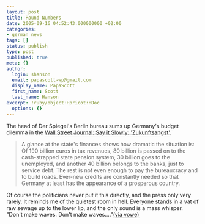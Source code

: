 ```yaml
---
layout: post
title: Round Numbers
date: 2005-09-16 04:52:43.000000000 +02:00
categories:
- german news
tags: []
status: publish
type: post
published: true
meta: {}
author:
  login: shanson
  email: papascott-wp@gmail.com
  display_name: PapaScott
  first_name: Scott
  last_name: Hanson
excerpt: !ruby/object:Hpricot::Doc
  options: {}
---
```

<p>The head of Der Spiegel's Berlin bureau sums up Germany's budget dilemma in the <a href="http://service.spiegel.de/cache/international/0,1518,374770,00.html" title="Wall Street Journal: Say it Slowly: 'Zukunftsangst' - International - SPIEGEL ONLINE - News">Wall Street Journal: Say it Slowly: 'Zukunftsangst'</a>. </p>
<blockquote><p>A glance at the state's finances shows how dramatic the situation is: Of 190 billion euros in tax revenues, 80 billion is passed on to the cash-strapped state pension system, 30 billion goes to the unemployed, and another 40 billion belongs to the banks, just to service debt. The rest is not even enough to pay the bureaucracy and to build roads. Ever-new credits are constantly needed so that Germany at least has the appearance of a prosperous country.</p></blockquote>
<p>Of course the politicians never put it this directly, and the press only very rarely. It reminds me of the quietest room in hell. Everyone stands in a vat of raw sewage up to the lower lip, and the only sound is a mass whisper. "Don't make waves. Don't make waves...."<a href="http://vowe.net/archives/006327.html" title="vowe dot net :: Haben Sie Angst?">(via vowe)</a></p>
